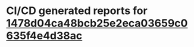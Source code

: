 # CI/CD generated reports for [1478d04ca48bcb25e2eca03659c0635f4e4d38ac](https://github.com/hydephp/develop/commit/1478d04ca48bcb25e2eca03659c0635f4e4d38ac)
